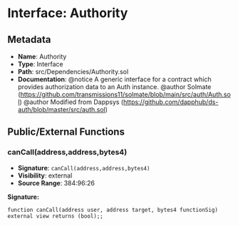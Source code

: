 # Interface: Authority

## Metadata

- **Name**: Authority
- **Type**: Interface
- **Path**: src/Dependencies/Authority.sol
- **Documentation**: @notice A generic interface for a contract which provides authorization data to an Auth instance.
   @author Solmate (https://github.com/transmissions11/solmate/blob/main/src/auth/Auth.sol)
   @author Modified from Dappsys (https://github.com/dapphub/ds-auth/blob/master/src/auth.sol)

## Public/External Functions

### canCall(address,address,bytes4)

- **Signature**: `canCall(address,address,bytes4)`
- **Visibility**: external
- **Source Range**: 384:96:26

**Signature:**
```solidity
function canCall(address user, address target, bytes4 functionSig) external view returns (bool);;
```
